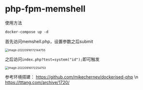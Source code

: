 # php-fpm-memshell

使用方法

```
docker-compose up -d
```

首先访问memshell.php，设置参数之后submit

<img src="https://cosmoslin.oss-cn-chengdu.aliyuncs.com/img2/image-20220916172144755.png" alt="image-20220916172144755" style="zoom:67%;" />

之后访问`index.php?test=system("id");`即可触发

<img src="https://cosmoslin.oss-cn-chengdu.aliyuncs.com/img2/image-20220916172254753.png" alt="image-20220916172254753" style="zoom:67%;" />

参考环境搭建：
https://github.com/mikechernev/dockerised-php \n
https://tttang.com/archive/1720/
